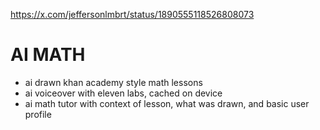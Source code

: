 https://x.com/jeffersonlmbrt/status/1890555118526808073
# AI MATH 
- ai drawn khan academy style math lessons
- ai voiceover with eleven labs, cached on device
- ai math tutor with context of lesson, what was drawn, and basic user profile

